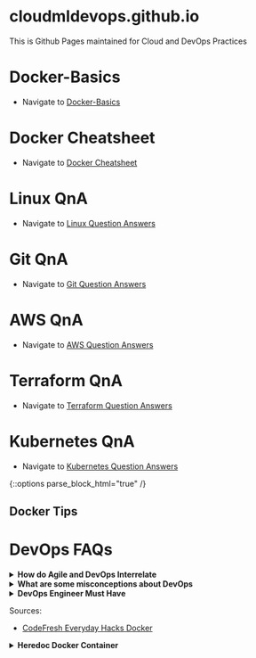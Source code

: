 # cloudmldevops.github.io
This is Github Pages maintained for Cloud and DevOps Practices

# Docker-Basics
- Navigate to [Docker-Basics](docs/docker-basics.md)

# Docker Cheatsheet
- Navigate to [Docker Cheatsheet](docs/docker-cheatsheet.md)

# Linux QnA
- Navigate to [Linux Question Answers](docs/linux-questions-answers.md)

# Git QnA
- Navigate to [Git Question Answers](docs/git-questions-answers.md)

# AWS QnA
- Navigate to [AWS Question Answers](docs/aws-questions-answers.md)

# Terraform QnA
- Navigate to [Terraform Question Answers](docs/terraform-questions-answers.md)

# Kubernetes QnA
- Navigate to [Kubernetes Question Answers](docs/kubernetes-questions-answers.md)

{::options parse_block_html="true" /}

## <a name="docker-tips">Docker Tips</a>

# DevOps FAQs

<details><summary markdown="span"><b>How do Agile and DevOps Interrelate</b></summary>

Agile and DevOps both prioritize collaboration, continuous improvement, and delivering working software. They can be used together to create a more efficient software development process. Agile emphasizes iterative development and customer satisfaction, while DevOps emphasizes automating processes and integrating development and operations teams. When used together, Agile and DevOps can improve software development and delivery by streamlining processes and enhancing collaboration.

</details>

<details><summary markdown="span"><b>What are some misconceptions about DevOps</b></summary>

- **DevOps is just automation**: While automation is an important part of DevOps, it's not the only thing. DevOps is a culture that emphasizes collaboration, communication, and integration between development and operations teams to improve the quality and speed of software delivery.
- **DevOps is just a job title**: DevOps is a mindset and set of practices, not a specific job title. Anyone involved in the software development and delivery process can adopt a DevOps mindset and apply DevOps practices in their work, including developers, testers, operations engineers, and others.
- **DevOps eliminates the need for IT operations**: DevOps does not eliminate the need for IT operations. Instead, it changes the way that operations teams work by promoting collaboration with development teams and introducing new tools and processes for deployment, monitoring, and maintenance.

</details>

<details><summary markdown="span"><b>DevOps Engineer Must Have</b></summary>

- To become a DevOps Engineer, you need to have technical skills in areas such as **development, automation, containerization, cloud, CI/CD pipelines** etc.
- Some sample tools and technologies to know are any **Programming Language ( Python and Shell ), AWS, Terraform, Docker, Kubernetes, Jenkins, Git, Ansible and Logging/Monitoring** tools.
- Gain experience by working on Sample DevOps projects, develop a DevOps mindset, and apply for DevOps Engineer positions by highlighting your skills and experience in your resume.

</details>

Sources:

* [CodeFresh Everyday Hacks Docker](https://codefresh.io/blog/everyday-hacks-docker/)

<details><summary markdown="span"><b>Heredoc Docker Container</b></summary>

```sh
docker build -t htop - << EOF
FROM alpine
RUN apk --no-cache add htop
EOF
```

</details>